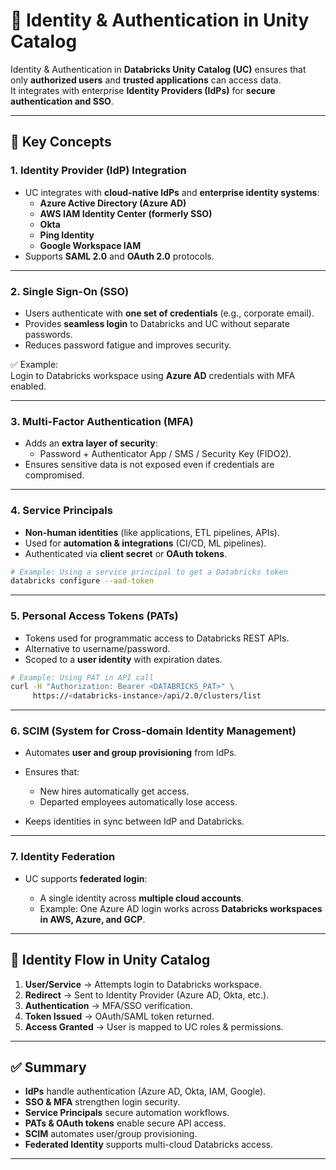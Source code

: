 # 🔑 Identity & Authentication in Unity Catalog

Identity & Authentication in **Databricks Unity Catalog (UC)** ensures that only **authorized users** and **trusted applications** can access data.  
It integrates with enterprise **Identity Providers (IdPs)** for **secure authentication and SSO**.

---

## 🧩 Key Concepts

### 1. **Identity Provider (IdP) Integration**
- UC integrates with **cloud-native IdPs** and **enterprise identity systems**:
  - **Azure Active Directory (Azure AD)**
  - **AWS IAM Identity Center (formerly SSO)**
  - **Okta**
  - **Ping Identity**
  - **Google Workspace IAM**
- Supports **SAML 2.0** and **OAuth 2.0** protocols.

---

### 2. **Single Sign-On (SSO)**
- Users authenticate with **one set of credentials** (e.g., corporate email).
- Provides **seamless login** to Databricks and UC without separate passwords.
- Reduces password fatigue and improves security.

✅ Example:  
Login to Databricks workspace using **Azure AD** credentials with MFA enabled.

---

### 3. **Multi-Factor Authentication (MFA)**
- Adds an **extra layer of security**:
  - Password + Authenticator App / SMS / Security Key (FIDO2).
- Ensures sensitive data is not exposed even if credentials are compromised.

---

### 4. **Service Principals**
- **Non-human identities** (like applications, ETL pipelines, APIs).
- Used for **automation & integrations** (CI/CD, ML pipelines).
- Authenticated via **client secret** or **OAuth tokens**.

```bash
# Example: Using a service principal to get a Databricks token
databricks configure --aad-token
````

---

### 5. **Personal Access Tokens (PATs)**

* Tokens used for programmatic access to Databricks REST APIs.
* Alternative to username/password.
* Scoped to a **user identity** with expiration dates.

```bash
# Example: Using PAT in API call
curl -H "Authorization: Bearer <DATABRICKS_PAT>" \
     https://<databricks-instance>/api/2.0/clusters/list
```

---

### 6. **SCIM (System for Cross-domain Identity Management)**

* Automates **user and group provisioning** from IdPs.
* Ensures that:

    * New hires automatically get access.
    * Departed employees automatically lose access.
* Keeps identities in sync between IdP and Databricks.

---

### 7. **Identity Federation**

* UC supports **federated login**:

    * A single identity across **multiple cloud accounts**.
    * Example: One Azure AD login works across **Databricks workspaces in AWS, Azure, and GCP**.

---

## 🔐 Identity Flow in Unity Catalog

1. **User/Service** → Attempts login to Databricks workspace.
2. **Redirect** → Sent to Identity Provider (Azure AD, Okta, etc.).
3. **Authentication** → MFA/SSO verification.
4. **Token Issued** → OAuth/SAML token returned.
5. **Access Granted** → User is mapped to UC roles & permissions.

---

## ✅ Summary

* **IdPs** handle authentication (Azure AD, Okta, IAM, Google).
* **SSO & MFA** strengthen login security.
* **Service Principals** secure automation workflows.
* **PATs & OAuth tokens** enable secure API access.
* **SCIM** automates user/group provisioning.
* **Federated Identity** supports multi-cloud Databricks access.

---
